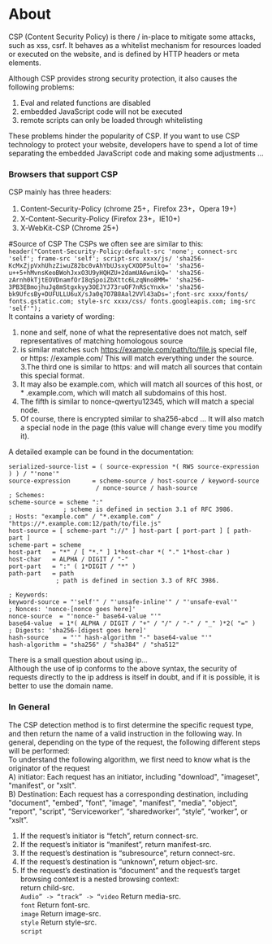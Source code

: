 # About 
CSP (Content Security Policy) is there / in-place to mitigate some attacks, such as xss, csrf. It behaves as a whitelist mechanism for resources loaded or executed on the website, and is defined by HTTP headers or meta elements.    

Although CSP provides strong security protection, it also causes the following problems: 

1. Eval and related functions are disabled     
2.  embedded JavaScript code will not be executed   
3. remote scripts can only be loaded through whitelisting    

These problems hinder the popularity of CSP. If you want to use CSP technology to protect your website, developers have to spend a lot of time separating the embedded JavaScript code and making some adjustments …
 
### Browsers that support CSP 
CSP mainly has three headers:     
1. Content-Security-Policy (chrome 25+，Firefox 23+，Opera 19+)   
2. X-Content-Security-Policy (Firefox 23+，IE10+)    
3. X-WebKit-CSP (Chrome 25+)    
 
#Source of CSP 
The CSPs we often see are similar to this:    
`header("Content-Security-Policy:default-src 'none'; connect-src 'self'; frame-src 'self'; script-src xxxx/js/ 'sha256-KcMxZjpVxhUhzZiwuZ82bc0vAhYbUJsxyCXODP5ulto=' 'sha256-u++5+hMvnsKeoBWohJxxO3U9yHQHZU+2damUA6wnikQ=' 'sha256-zArnh0kTjtEOVDnamfOrI8qSpoiZbXttc6LzqNno8MM=' 'sha256-3PB3EBmojhuJg8mStgxkyy3OEJYJ73ruOF7nRScYnxk=' 'sha256-bk9UfcsBy+DUFULLU6uX/sJa0q7O7B8Aal2VVl43aDs=';font-src xxxx/fonts/ fonts.gstatic.com; style-src xxxx/css/ fonts.googleapis.com; img-src 'self'");`     
It contains a variety of wording:    
1. none and self, none of what the representative does not match, self representatives of matching homologous source   
2. is similar matches such https://example.com/path/to/file.js special file, or https: //example.com/ This will match everything under the source.    
3.The third one is similar to https: and will match all sources that contain this special format.   
4. It may also be example.com, which will match all sources of this host, or * .example.com, which will match all subdomains of this host.    
5. The fifth is similar to nonce-qwertyu12345, which will match a special node.    
6. Of course, there is encrypted similar to sha256-abcd ... It will also match a special node in the page (this value will change every time you modify it).    

A detailed example can be found in the documentation:   
```
serialized-source-list = ( source-expression *( RWS source-expression ) ) / "'none'"
source-expression      = scheme-source / host-source / keyword-source
                        / nonce-source / hash-source
; Schemes:
scheme-source = scheme ":"
               ; scheme is defined in section 3.1 of RFC 3986.
; Hosts: "example.com" / "*.example.com" / "https://*.example.com:12/path/to/file.js"
host-source = [ scheme-part "://" ] host-part [ port-part ] [ path-part ]
scheme-part = scheme
host-part   = "*" / [ "*." ] 1*host-char *( "." 1*host-char )
host-char   = ALPHA / DIGIT / "-"
port-part   = ":" ( 1*DIGIT / "*" )
path-part   = path
             ; path is defined in section 3.3 of RFC 3986.
 
; Keywords:
keyword-source = "'self'" / "'unsafe-inline'" / "'unsafe-eval'"
; Nonces: 'nonce-[nonce goes here]'
nonce-source  = "'nonce-" base64-value "'"
base64-value  = 1*( ALPHA / DIGIT / "+" / "/" / "-" / "_" )*2( "=" )
; Digests: 'sha256-[digest goes here]'
hash-source    = "'" hash-algorithm "-" base64-value "'"
hash-algorithm = "sha256" / "sha384" / "sha512"
```
There is a small question about using ip…    
Although the use of ip conforms to the above syntax, the security of requests directly to the ip address is itself in doubt, and if it is possible, it is better to use the domain name.  
### In General
The CSP detection method is to first determine the specific request type, and then return the name of a valid instruction in the following way. In general, depending on the type of the request, the following different steps will be performed:    
To understand the following algorithm, we first need to know what is the originator of the request        
A) initiator: Each request has an initiator, including "download", "imageset", "manifest", or "xslt".     
B) Destination: Each request has a corresponding destination, including "document", "embed", "font", "image", "manifest", "media", "object", "report", "script", “Serviceworker”, “sharedworker”, “style”, “worker”, or “xslt”.
1. If the request’s initiator is “fetch”, return connect-src.   
2. If the request’s initiator is “manifest”, return manifest-src.   
3. If the request’s destination is “subresource”, return connect-src.   
4. If the request’s destination is “unknown”, return object-src.   
5. If the request’s destination is “document” and the request’s target browsing context is a nested browsing context:    
return child-src.        
`Audio” -> “track” -> “video`
Return media-src.          
`font`
Return font-src.   
`image`
Return image-src.   
`style`
Return style-src.   
`script`
 
 
 
  




 



